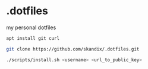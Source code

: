 # .dotfiles
my personal dotfiles

```bash
apt install git curl

git clone https://github.com/skandix/.dotfiles.git

./scripts/install.sh <username> <url_to_public_key>

```
